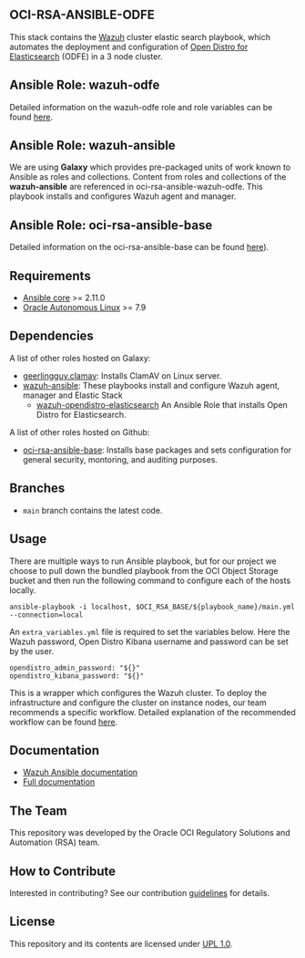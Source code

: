 
## OCI-RSA-ANSIBLE-ODFE
This stack contains the [Wazuh](https://documentation.wazuh.com/current/index.html) cluster elastic search playbook, 
which automates the deployment and configuration of [Open Distro for Elasticsearch](https://opendistro.github.io/for-elasticsearch/) 
(ODFE) in a 3 node cluster.

## Ansible Role: wazuh-odfe
Detailed information on the wazuh-odfe role and role variables can be found [here](/wazuh-odfe/README.md). 

## Ansible Role: wazuh-ansible
We are using **Galaxy** which provides pre-packaged units of work known to Ansible as roles and collections. Content 
from roles and collections of the **wazuh-ansible** are referenced in oci-rsa-ansible-wazuh-odfe. This playbook installs and 
configures Wazuh agent and manager.

## Ansible Role: oci-rsa-ansible-base
Detailed information on the oci-rsa-ansible-base can be found [here](PLACEHOLDER)).

## Requirements
- [Ansible core](https://docs.ansible.com/ansible-core/devel/index.html) >= 2.11.0
- [Oracle Autonomous Linux](https://www.oracle.com/linux/autonomous-linux/) >= 7.9

## Dependencies

A list of other roles hosted on Galaxy:

* [geerlingguy.clamav](https://github.com/geerlingguy/ansible-role-clamav): Installs ClamAV on Linux server.
* [wazuh-ansible](https://github.com/wazuh/wazuh-ansible): These playbooks install and configure Wazuh agent, manager and 
  Elastic Stack
    - [wazuh-opendistro-elasticsearch](https://github.com/wazuh/wazuh-ansible/tree/master/roles/opendistro/opendistro-elasticsearch) 
      An Ansible Role that installs Open Distro for Elasticsearch.

A list of other roles hosted on Github:
* [oci-rsa-ansible-base](PLACEHOLDER): Installs base packages and sets configuration for general security, montoring, 
  and auditing purposes.

## Branches

* `main` branch contains the latest code.

## Usage
There are multiple ways to run Ansible playbook, but for our project we choose to pull down the bundled playbook from 
the OCI Object Storage bucket and then run the following command to configure each of the hosts locally.

```
ansible-playbook -i localhost, $OCI_RSA_BASE/${playbook_name}/main.yml --connection=local
```

An `extra_variables.yml` file is required to set the variables below. Here the Wazuh password, Open Distro Kibana 
username and password can be set by the user.
```
opendistro_admin_password: "${}"
opendistro_kibana_password: "${}"
```

This is a wrapper which configures the Wazuh cluster. To deploy the infrastructure and configure the cluster on instance nodes,
our team recommends a specific workflow. Detailed explanation of the recommended workflow can be found [here](WORKFLOW.md). 

## Documentation

* [Wazuh Ansible documentation](https://documentation.wazuh.com/current/deploying-with-ansible/index.html)
* [Full documentation](http://documentation.wazuh.com)

## The Team
This repository was developed by the Oracle OCI Regulatory Solutions and Automation (RSA) team.

## How to Contribute
Interested in contributing?  See our contribution [guidelines](CONTRIBUTE.md) for details.

## License
This repository and its contents are licensed under [UPL 1.0](LICENSE).    
